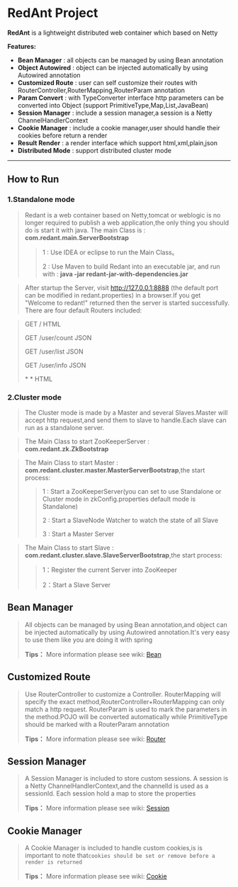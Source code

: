 # RedAnt Project


**RedAnt** is a lightweight distributed web container which based on Netty

 **Features:**
 
- **Bean Manager** : all objects can be managed by using Bean annotation 
- **Object Autowired** : object can be injected automatically by using Autowired annotation
- **Customized Route**  : user can self customize their routes with RouterController,RouterMapping,RouterParam annotation
- **Param Convert**  : with TypeConverter interface http parameters can be converted into Object (support PrimitiveType,Map,List,JavaBean)
- **Session Manager**  : include a session manager,a session is a Netty ChannelHandlerContext
- **Cookie Manager**  : include a cookie manager,user should handle their cookies before return a render
- **Result Render**  : a render interface which support html,xml,plain,json
- **Distributed Mode**  : support distributed cluster mode

-------------------

## How to Run

### 1.Standalone mode

> Redant is a web container based on Netty,tomcat or weblogic is no longer required to publish a web application,the only thing you should do is start it with java. The main Class is : **com.redant.main.ServerBootstrap**
> 
> >1 : Use IDEA or eclipse to run the Main Class。
> >
> >2 : Use Maven to build Redant into an executable jar, and run with : **java -jar redant-jar-with-dependencies.jar**

> After startup the Server, visit  http://127.0.0.1:8888 (the default port can be modified in redant.properties) in a browser.If you get  "Welcome to redant!" returned then the server is started successfully. There are four default Routers included:

> GET  /              HTML
>
> GET  /user/count    JSON
>
> GET  /user/list     JSON
>
> GET  /user/info     JSON
>
> \*    \*            HTML


### 2.Cluster mode
> The Cluster mode is made by a Master and several Slaves.Master will accept http request,and send them to slave to handle.Each slave can run as a standalone server.

> The Main Class to start ZooKeeperServer : **com.redant.zk.ZkBootstrap**

> The Main Class to start Master : **com.redant.cluster.master.MasterServerBootstrap**,the start process:
>>1 : Start a ZooKeeperServer(you can set to use Standalone or Cluster mode in zkConfig.properties default mode is Standalone)
>>
>>2 : Start a SlaveNode Watcher to watch the state of all Slave
>>
>>3 : Start a Master Server

> The Main Class to start Slave : **com.redant.cluster.slave.SlaveServerBootstrap**,the start process:
>>1：Register the current Server into ZooKeeper
>>
>>2：Start a Slave Server



## Bean Manager

> All objects can be managed by using Bean annotation,and object can be injected automatically by using Autowired annotation.It's very easy to use them like you are doing it with spring
> 
> **Tips：** More information please see wiki: [Bean][1]



## Customized Route

> Use RouterController to customize a Controller. RouterMapping will specify the exact method,RouterController+RouterMapping can only match a http request. RouterParam is used to mark the parameters in the method.POJO will be converted automatically while PrimitiveType should be marked with a RouterParam annotation
> 
> **Tips：** More information please see wiki: [Router][2]



## Session Manager

> A Session Manager is included to store custom sessions. A session is a Netty ChannelHandlerContext,and the channelId is used as a sessionId. Each session hold a map to store the properties
> 
> **Tips：** More information please see wiki: [Session][3]



## Cookie Manager

> A Cookie Manager is included to handle custom cookies,is is important to note that`cookies should be set or remove before a render is returned`
> 
> **Tips：** More information please see wiki: [Cookie][4]




  [1]: https://github.com/all4you/redant/wiki/1:Bean
  [2]: https://github.com/all4you/redant/wiki/2:Router
  [3]: https://github.com/all4you/redant/wiki/3:Session
  [4]: https://github.com/all4you/redant/wiki/4:Cookie


